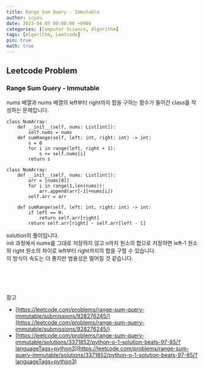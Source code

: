 ```yaml
---
title: Range Sum Query - Immutable
author: icyou
date: 2023-04-05 00:00:00 +0900
categories: [Computer Science, Algorithm]
tags: [Algorithm, Leetcode]
pin: true
math: true
---
```


## Leetcode Problem

### Range Sum Query - Immutable
nums 배열과 nums 배열의 left부터 right까지 합을 구하는 함수가 들어간 class를 작성하는 문제입니다.

```
class NumArray:
    def __init__(self, nums: List[int]):
        self.nums = nums
    def sumRange(self, left: int, right: int) -> int:
        s = 0
        for i in range(left, right + 1):
            s += self.nums[i]
        return s
```

```
class NumArray:
    def __init__(self, nums: List[int]):
        arr = [nums[0]]
        for i in range(1,len(nums)):
            arr.append(arr[-1]+nums[i])
        self.arr = arr

    def sumRange(self, left: int, right: int) -> int:
        if left == 0:
            return self.arr[right]
        return self.arr[right] - self.arr[left - 1]
```
solution의 풀이입니다.  
init 과정에서 nums를 그대로 저장하지 않고 n까지 원소의 합으로 저장하면 left-1 원소와 right 원소의 차이로 left부터 right까지의 합을 구할 수 있습니다.  
이 방식이 속도는 더 좋지만 범용성은 떨어질 것 같습니다.

<br/><br/><br/><br/>
참고 
- [https://leetcode.com/problems/range-sum-query-immutable/submissions/928276245/](https://leetcode.com/problems/range-sum-query-immutable/submissions/928276245/)
- [https://leetcode.com/problems/range-sum-query-immutable/solutions/3371852/python-o-1-solution-beats-97-85/?languageTags=python3](https://leetcode.com/problems/range-sum-query-immutable/solutions/3371852/python-o-1-solution-beats-97-85/?languageTags=python3)